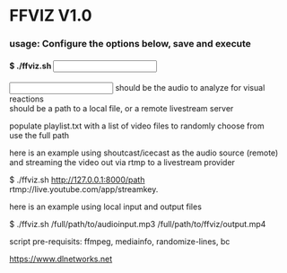 # FFVIZ V1.0                                    

### usage: Configure the options below, save and execute                             
                                                                                  
#### $ ./ffviz.sh <input> <output>                                                    
                                                                                  
<input> should be the audio to analyze for visual reactions                      
<output> should be a path to a local file, or a remote livestream server         
                                                                                  
populate playlist.txt with a list of video files to randomly choose from         
use the full path                                                                
                                                                                  
here is an example using shoutcast/icecast as the audio source (remote)          
and streaming the video out via rtmp to a livestream provider                    
                                                                                  
$ ./ffviz.sh http://127.0.0.1:8000/path rtmp://live.youtube.com/app/streamkey.   
                                                                                 
here is an example using local input and output files                            
                                                                                  
$ ./ffviz.sh /full/path/to/audioinput.mp3 /full/path/to/ffviz/output.mp4         
                                                                                  
script pre-requisits: ffmpeg, mediainfo, randomize-lines, bc  
                                                                                  
https://www.dlnetworks.net 
